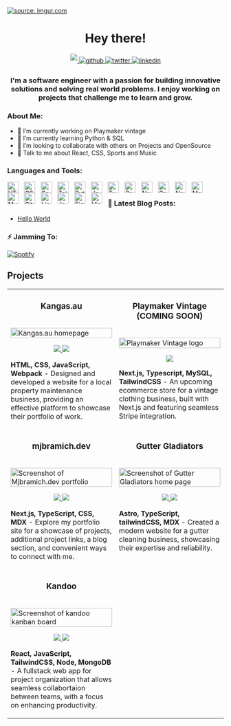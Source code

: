 <a href="https://mjbramich.dev"><img src="https://i.imgur.com/Arn9gL7.png" title="source: imgur.com" /></a>

<!-- <h1 align="center"> Connect with me: </h1>  -->
<!--
<hr> -->

<h1 align="center">Hey there!</h1>

<div align="center">
    <a href="https://mjbramich.dev" target="_blank">
    <img src="https://img.shields.io/badge/website-000000?style=for-the-badge&logo=About.me&logoColor=white" style="margin-bottom: 5px;"/>
  </a>
<a href="https://bio.link/mjbramich" target="_blank">
<img src=https://img.shields.io/badge/links-4ACBD6?style=for-the-badge&logo=biolink&logoColor=white alt=github style="margin-bottom: 5px;" />
</a>
<a href="https://twitter.com/mjbramich" target="_blank">
<img src=https://img.shields.io/badge/twitter-%2300acee.svg?&style=for-the-badge&logo=twitter&logoColor=white alt=twitter style="margin-bottom: 5px;" />
</a>
<a href="https://linkedin.com/in/mjbramich" target="_blank">
<img src=https://img.shields.io/badge/linkedin-%231E77B5.svg?&style=for-the-badge&logo=linkedin&logoColor=white alt=linkedin style="margin-bottom: 5px;" />
</a>  
</div>

<div class="flex flex-col w-full">
  <div class="grid h-20 card bg-base-300 rounded-box place-items-center"><h3 align="center">I'm a software engineer with a passion for building innovative solutions and solving real world problems. I enjoy working on projects that challenge me to learn and grow.</h3>  </div> 
  <div class="divider"></div>

### About Me:

- 🔭 I’m currently working on Playmaker vintage
- 🌱 I’m currently learning Python & SQL
- 👯 I’m looking to collaborate with others on Projects and OpenSource
- 💬 Talk to me about React, CSS, Sports and Music

### Languages and Tools:

<img align="left" alt="HTML5" width="26px" src="https://cdn.jsdelivr.net/gh/devicons/devicon/icons/html5/html5-original.svg" style="padding-right:10px;" />
<img align="left" alt="CSS3" width="26px" src="https://cdn.jsdelivr.net/gh/devicons/devicon/icons/css3/css3-original.svg" style="padding-right:10px;" />
<img align="left" alt="Sass" width="26px" src="https://cdn.jsdelivr.net/gh/devicons/devicon/icons/sass/sass-original.svg" style="padding-right:10px;" />
<img align="left" alt="TailwindCSS" width="26px" src="https://cdn.jsdelivr.net/gh/devicons/devicon/icons/tailwindcss/tailwindcss-original-wordmark.svg" style="padding-right:10px;" />
<img align="left" alt="Python" width="26px" src="https://cdn.jsdelivr.net/gh/devicons/devicon/icons/python/python-original.svg" style="padding-right:10px;" />
<img align="left" alt="JavaScript" width="26px" src="https://cdn.jsdelivr.net/gh/devicons/devicon/icons/javascript/javascript-original.svg" style="padding-right:10px;" />
<img align="left" alt="Typescript" width="26px" src="https://cdn.jsdelivr.net/gh/devicons/devicon/icons/typescript/typescript-original.svg" style="padding-right:10px;" />
<img align="left" alt="React" width="26px" src="https://cdn.jsdelivr.net/gh/devicons/devicon/icons/react/react-original.svg" style="padding-right:10px;" />
<img align="left" alt="Next" width="26px" src="https://cdn.jsdelivr.net/gh/devicons/devicon/icons/nextjs/nextjs-original-wordmark.svg" style="padding-right:10px;" />
<img align="left" alt="GraphQL" width="26px" src="https://cdn.jsdelivr.net/gh/devicons/devicon/icons/graphql/graphql-plain.svg" style="padding-right:10px;" />
<img align="left" alt="Node.js" width="26px" src="https://cdn.jsdelivr.net/gh/devicons/devicon/icons/nodejs/nodejs-original.svg" style="padding-right:10px;" />
<img align="left" alt="MongoDB" width="26px" src="https://cdn.jsdelivr.net/gh/devicons/devicon/icons/mongodb/mongodb-original.svg" style="padding-right:10px;" />
<img align="left" alt="MySQL" width="26px" src="https://cdn.jsdelivr.net/gh/devicons/devicon/icons/mysql/mysql-original.svg" style="padding-right:10px;" />
<img align="left" alt="Git" width="26px" src="https://cdn.jsdelivr.net/gh/devicons/devicon/icons/git/git-original.svg" style="padding-right:10px;" />
<img align="left" alt="Linux" width="26px" src="https://cdn.jsdelivr.net/gh/devicons/devicon/icons/linux/linux-original.svg" style="padding-right:10px;" />
<img align="left" alt="Jest" width="26px" src="https://cdn.jsdelivr.net/gh/devicons/devicon/icons/jest/jest-plain.svg" style="padding-right:10px;" />
<img align="left" alt="Figma" width="26px" src="https://cdn.jsdelivr.net/gh/devicons/devicon/icons/figma/figma-original.svg" style="padding-right:10px;" />
<img align="left" alt="Visual Studio Code" width="26px" src="https://cdn.jsdelivr.net/gh/devicons/devicon/icons/vscode/vscode-original.svg" style="padding-right:10px;" />

<br>

### 📕 Latest Blog Posts:

<!-- BLOG-POST-LIST:START -->

- [Hello World](https://mjbramich.dev/blog/helloworld)
<!-- BLOG-POST-LIST:END -->

### ⚡ Jamming To:

[![Spotify](https://spotify-github-git-main-mjbramich.vercel.app/api/spotify)](https://open.spotify.com/user/12138106926)

</div>

## Projects

<table >
  
  <tr>
    <td width="50%" valign="top">
      <h3 align="center">Kangas.au</h3>
        <br />
        <a target="_blank" href="https://kangas.au">
          <img src="https://i.imgur.com/zQp3hr9.png" width="100%" alt="Kangas.au homepage"/>
        </a>
        <br />
        <p align="center">
          
  <a href="https://github.com/mjbramich/kangas" target="_blank">
    <img src="https://img.shields.io/badge/GitHub-100000?style=for-the-badge&logo=github&logoColor=white"/>
  </a>  
  <a href="https://lucky-creponne-757be7.netlify.app" target="_blank">
    <img src="https://img.shields.io/badge/website-000000?style=for-the-badge&logo=About.me&logoColor=white"/>
  </a>
      </p>
        <p><strong>HTML, CSS, JavaScript, Webpack</strong> - Designed and developed a website for a local property maintenance business, providing an effective platform to showcase their portfolio of work. </p>
    </td>
    <td width="50%" valign="top">
      <h3 align="center">	Playmaker Vintage (COMING SOON)</h3>
        <br />
      <a target="_blank" href="https://github.com/mjbramich/ecommerce-dashboard">
            <img src="https://i.imgur.com/FlW4zFT.png" width="100%"  alt="Playmaker Vintage logo"/>
        </a>
        <br />
        <p align="center">
          
  <a href="https://github.com/mjbramich/ecommerce-dashboard" target="_blank">
    <img src="https://img.shields.io/badge/GitHub-100000?style=for-the-badge&logo=github&logoColor=white"/>
  </a>
      </p>
        <p><strong>Next.js, Typescript, MySQL, TailwindCSS</strong> - An upcoming ecommerce store for a vintage clothing business, built with Next.js and featuring seamless Stripe integration.</p>
    </td>
  </tr>
  
  <tr>
    <td width="50%" valign="top">
      <h3 align="center">mjbramich.dev</h3>
      <br />
        <a target="_blank" href="https://mjbramich.dev">
          <img src="https://i.imgur.com/CT753mI.png" width="100%" alt="Screenshot of Mjbramich.dev portfolio"/>
      <br />
        <p align="center">
  <a href="https://github.com/mjbramich/portfolio" target="_blank">
    <img src="https://img.shields.io/badge/GitHub-100000?style=for-the-badge&logo=github&logoColor=white"/>
  </a>
  <a href="https://mjbramich.dev" target="_blank">
    <img src="https://img.shields.io/badge/website-000000?style=for-the-badge&logo=About.me&logoColor=white"/>
  </a>
      </p>
        <p><strong>Next.js, TypeScript, CSS, MDX </strong> - Explore my portfolio site for a showcase of projects, additional project links, a blog section, and convenient ways to connect with me.</p>
    </td>
<td width="50%" valign="top">
      <h3 align="center">Gutter Gladiators</h3>
      <br />
        <a target="_blank" href="https://guttergladiators.com.au">
          <img src="https://imgur.com/1s9zWGz" width="100%" alt="Screenshot of Gutter Gladiators home page"/>
      <br />
        <p align="center">
  <a href="https://github.com/mjbramich/gutter-gladiators" target="_blank">
    <img src="https://img.shields.io/badge/GitHub-100000?style=for-the-badge&logo=github&logoColor=white"/>
  </a>
  <a href="https://guttergladiators.com.au" target="_blank">
    <img src="https://img.shields.io/badge/website-000000?style=for-the-badge&logo=About.me&logoColor=white"/>
  </a>
      </p>
        <p><strong>Astro, TypeScript, tailwindCSS, MDX </strong> - Created a modern website for a gutter cleaning business, showcasing their expertise and reliability.</p>
    </td>

  </tr>
   <tr >
       <td width="50%" valign="top">
      <h3 align="center">Kandoo</h3>
        <br />
        <a target="_blank" href="https://kandoo.onrender.com/">
          <img src="https://i.imgur.com/FKMmjEh.png" width="100%" alt="Screenshot of kandoo kanban board"/>
        </a>
        <br />
        <p align="center">
  <a href="https://github.com/mjbramich/kandoo" target="_blank">
    <img src="https://img.shields.io/badge/GitHub-100000?style=for-the-badge&logo=github&logoColor=white"/>
  </a>
  <a href="https://kandoo.onrender.com/" target="_blank">
    <img src="https://img.shields.io/badge/website-000000?style=for-the-badge&logo=About.me&logoColor=white"/>
  </a>
      </p>
        <p><strong>React, JavaScript, TailwindCSS, Node, MongoDB </strong> - A fullstack web app for project organization that allows seamless collabortaion between teams, with a focus on enhancing productivity. </p>
    </td>
  </tr>
</table>

<br/>

<!---
Matty035/Matty035 is a ✨ special ✨ repository because its `README.md` (this file) appears on your GitHub profile.
You can click the Preview link to take a look at your changes.
--->
